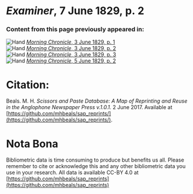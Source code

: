 # *Examiner*, 7 June 1829, p. 2  
  
### Content from this page previously appeared in:  
![Hand](http://scissorsandpaste.net/wp-content/uploads/2017/06/smallhandpointer.png) [*Morning Chronicle*, 3 June 1829, p. 1](https://mhbeals.github.io/sap_html/Morning-Chronicle/Morning-Chronicle-3-June-1829-p-1)  
![Hand](http://scissorsandpaste.net/wp-content/uploads/2017/06/smallhandpointer.png) [*Morning Chronicle*, 3 June 1829, p. 2](https://mhbeals.github.io/sap_html/Morning-Chronicle/Morning-Chronicle-3-June-1829-p-2)  
![Hand](http://scissorsandpaste.net/wp-content/uploads/2017/06/smallhandpointer.png) [*Morning Chronicle*, 3 June 1829, p. 3](https://mhbeals.github.io/sap_html/Morning-Chronicle/Morning-Chronicle-3-June-1829-p-3)  
![Hand](http://scissorsandpaste.net/wp-content/uploads/2017/06/smallhandpointer.png) [*Morning Chronicle*, 5 June 1829, p. 2](https://mhbeals.github.io/sap_html/Morning-Chronicle/Morning-Chronicle-5-June-1829-p-2)  


# Citation: 

Beals. M. H. *Scissors and Paste Database: A Map of Reprinting and Reuse in the Anglophone Newspaper Press v.1.0.1.* 2 June 2017. Available at [https://github.com/mhbeals/sap_reprints/](https://github.com/mhbeals/sap_reprints/). 

# Nota Bona

Bibliometric data is time consuming to produce but benefits us all. Please remember to cite or acknowledge this and any other bibliometric data you use in your research. All data is available CC-BY 4.0 at [https://github.com/mhbeals/sap_reprints](https://github.com/mhbeals/sap_reprints)